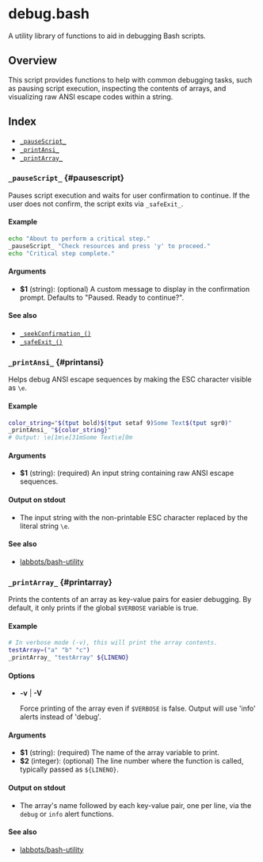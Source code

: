 # debug.bash

A utility library of functions to aid in debugging Bash scripts.

## Overview

This script provides functions to help with common debugging tasks,
such as pausing script execution, inspecting the contents of arrays,
and visualizing raw ANSI escape codes within a string.

## Index

* [`_pauseScript_`](#pausescript)
* [`_printAnsi_`](#printansi)
* [`_printArray_`](#printarray)

### `_pauseScript_` {#pausescript}

Pauses script execution and waits for user confirmation to continue.
If the user does not confirm, the script exits via `_safeExit_`.

#### Example

```bash
echo "About to perform a critical step."
_pauseScript_ "Check resources and press 'y' to proceed."
echo "Critical step complete."
```

#### Arguments

- **\$1** (string): (optional) A custom message to display in the confirmation prompt. Defaults to "Paused. Ready to continue?".

#### See also

- [`_seekConfirmation_()`](#seekconfirmation)
- [`_safeExit_()`](#safeexit)

### `_printAnsi_` {#printansi}

Helps debug ANSI escape sequences by making the ESC character visible as `\e`.

#### Example

```bash
color_string="$(tput bold)$(tput setaf 9)Some Text$(tput sgr0)"
_printAnsi_ "${color_string}"
# Output: \e[1m\e[31mSome Text\e[0m
```

#### Arguments

- **\$1** (string): (required) An input string containing raw ANSI escape sequences.

#### Output on stdout

- The input string with the non-printable ESC character replaced by the literal string `\e`.

#### See also

- [labbots/bash-utility](https://github.com/labbots/bash-utility/blob/master/src/debug.sh)

### `_printArray_` {#printarray}

Prints the contents of an array as key-value pairs for easier debugging.
By default, it only prints if the global `$VERBOSE` variable is true.

#### Example

```bash
# In verbose mode (-v), this will print the array contents.
testArray=("a" "b" "c")
_printArray_ "testArray" ${LINENO}
```

#### Options

* **-v** | **-V**

  Force printing of the array even if `$VERBOSE` is false. Output will use 'info' alerts instead of 'debug'.

#### Arguments

- **\$1** (string): (required) The name of the array variable to print.
- **\$2** (integer): (optional) The line number where the function is called, typically passed as `${LINENO}`.

#### Output on stdout

- The array's name followed by each key-value pair, one per line, via the `debug` or `info` alert functions.

#### See also

- [labbots/bash-utility](https://github.com/labbots/bash-utility/blob/master/src/debug.sh)

